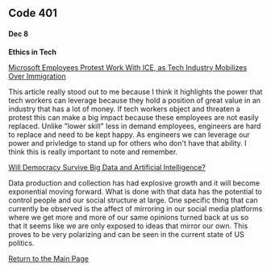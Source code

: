 ## Code 401
#### Dec 8

**Ethics in Tech**

[Microsoft Employees Protest Work With ICE, as Tech Industry Mobilizes Over Immigration](https://www.nytimes.com/2018/06/19/technology/tech-companies-immigration-border.html)

This article really stood out to me because I think it highlights the power that tech workers can leverage because they hold a position of great value in an industry that has a lot of money. If tech workers object and threaten a protest this can make a big impact because these employees are not easily replaced. Unlike "lower skill" less in demand employees, engineers are hard to replace and need to be kept happy. As engineers we can leverage our power and privledge to stand up for others who don't have that ability. I think this is really important to note and remember.


[Will Democracy Survive Big Data and Artificial Intelligence?](https://www.scientificamerican.com/article/will-democracy-survive-big-data-and-artificial-intelligence/)

Data production and collection has had explosive growth and it will become exponential moving forward. What is done with that data has the potential to control people and our social structure at large. One specific thing that can currently be observed is the affect of mirroring in our social media platforms where we get more and more of our same opinions turned back at us so that it seems like we are only exposed to ideas that mirror our own. This proves to be very polarizing and can be seen in the current state of US politics.

[Return to the Main Page](README.md)